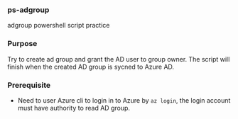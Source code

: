 ### ps-adgroup
adgroup powershell script practice

### Purpose
Try to create ad group and grant the AD user to group owner.
The script will finish when the created AD group is sycned to Azure AD.

### Prerequisite
- Need to user Azure cli to login in to Azure by `az login`, the login account must have authority to read AD group.

